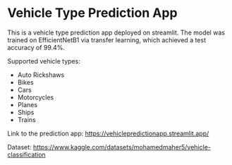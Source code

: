 # Vehicle Type Prediction App
This is a vehicle type prediction app deployed on streamlit. The model was trained on EfficientNetB1 via transfer learning, which achieved a test accuracy of 99.4%.

Supported vehicle types:
- Auto Rickshaws 
- Bikes 
- Cars 
- Motorcycles 
- Planes 
- Ships 
- Trains 

Link to the prediction app: https://vehiclepredictionapp.streamlit.app/

Dataset: https://www.kaggle.com/datasets/mohamedmaher5/vehicle-classification
